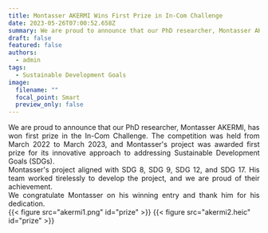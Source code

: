 ```yaml
---
title: Montasser AKERMI Wins First Prize in In-Com Challenge
date: 2023-05-26T07:00:52.658Z
summary: We are proud to announce that our PhD researcher, Montasser AKERMI, has won first prize in the In-Com Challenge. The competition was held from March 2022 to March 2023, and Montasser's project was awarded first prize for its innovative approach to addressing Sustainable Development Goals (SDGs).
draft: false
featured: false
authors:
  - admin
tags:
  - Sustainable Development Goals
image:
  filename: ""
  focal_point: Smart
  preview_only: false
---
```

<div style="text-align: justify">
We are proud to announce that our PhD researcher, Montasser AKERMI, has won first prize in the In-Com Challenge. The competition was held from March 2022 to March 2023, and Montasser's project was awarded first prize for its innovative approach to addressing Sustainable Development Goals (SDGs).</br>
Montasser's project aligned with SDG 8, SDG 9, SDG 12, and SDG 17. His team worked tirelessly to develop the project, and we are proud of their achievement.</br>
We congratulate Montasser on his winning entry and thank him for his dedication.
  </div>
  {{< figure src="akermi1.png" id="prize" >}}
  {{< figure src="akermi2.heic" id="prize" >}}